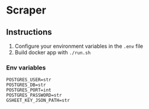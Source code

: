 # Scraper

## Instructions

1. Configure your environment variables in the `.env` file
2. Build docker app with `./run.sh`

### Env variables

```
POSTGRES_USER=str
POSTGRES_DB=str
POSTGRES_PORT=int
POSTGRES_PASSWORD=str
GSHEET_KEY_JSON_PATH=str
```

